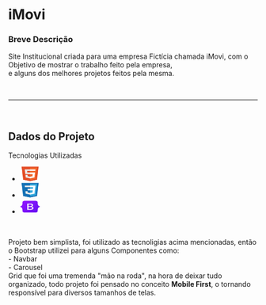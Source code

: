 <h1> iMovi </h1>

<h3> Breve Descrição </h3>
<p> 
  Site Institucional criada para uma empresa Fictícia chamada iMovi, com o Objetivo de mostrar o trabalho feito pela empresa, <br>
  e alguns dos melhores projetos feitos pela mesma.
</p>
<br>
<hr>
<br>

<h2>Dados do Projeto</h2> 

<span>Tecnologias Utilizadas<span>
  <ul>
    <li><img alt="HTML" height="30" width="40" src="https://raw.githubusercontent.com/devicons/devicon/master/icons/html5/html5-original.svg"></li>
    <li><img alt="CSS" height="30" width="40" src="https://raw.githubusercontent.com/devicons/devicon/master/icons/css3/css3-original.svg"></li>
    <li><img alt="Bootstrap" height="30" width="40" src="https://raw.githubusercontent.com/devicons/devicon/master/icons/bootstrap/bootstrap-original.svg"></li>
  </ul>
  <br>
 <p>
   Projeto bem simplista, foi utilizado as tecnoligias acima mencionadas, então o Bootstrap utilizei para alguns Componentes como: <br>
   - Navbar <br>
   - Carousel <br
                  além disso também utilizei bastante o <strong>Grid</strong> que foi uma tremenda "mão na roda", na hora de deixar tudo organizado, todo projeto foi pensado no 
   conceito <strong>Mobile First</strong>, o tornando responsível para diversos tamanhos de telas.
   


  
